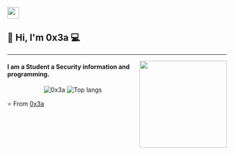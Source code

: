 <p align="left">
  <img src="https://user-images.githubusercontent.com/5679180/79618120-0daffb80-80be-11ea-819e-d2b0fa904d07.gif" width="27px">
</p>

## 👋 Hi, I'm 0x3a :computer:
 ------------
<img align='right' src='https://user-images.githubusercontent.com/5713670/87202985-820dcb80-c2b6-11ea-9f56-7ec461c497c3.gif' width='200"'>

#### I am a Student a Security information and programming.

<p align="center">
  <img src="https://github-readme-stats.vercel.app/api?username=0x3a1992&show_icons=true&title_color=fff&icon_color=00d9ff&text_color=c9d1d9&bg_color=161b22" alt="0x3a" />
    <img src="https://github-readme-stats.vercel.app/api/top-langs/?username=0x3a1992&layout=compact&show_icons=true&title_color=fff&icon_color=fff&text_color=c9d1d9&bg_color=161b22" alt="Top langs" />
</p>

⭐️ From [0x3a](https://github.com/0x3a1992)
